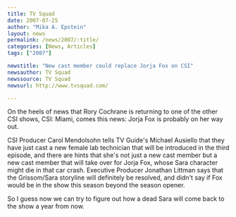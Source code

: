 ```yaml
---
title: TV Squad 
date: 2007-07-25
author: "Mika A. Epstein"
layout: news
permalink: /news/2007/:title/
categories: [News, Articles]
tags: ["2007"]

newstitle: "New cast member could replace Jorja Fox on CSI"
newsauthor: TV Squad
newssource: TV Squad
newsurl: http://www.tvsquad.com/

---
```


On the heels of news that Rory Cochrane is returning to one of the other CSI shows, CSI: Miami, comes this news: Jorja Fox is probably on her way out.

CSI Producer Carol Mendolsohn tells TV Guide's Michael Ausiello that they have just cast a new female lab technician that will be introduced in the third episode, and there are hints that she's not just a new cast member but a new cast member that will take over for Jorja Fox, whose Sara character might die in that car crash. Executive Producer Jonathan Littman says that the Grissom/Sara storyline will definitely be resolved, and didn't say if Fox would be in the show this season beyond the season opener.

So I guess now we can try to figure out how a dead Sara will come back to the show a year from now.